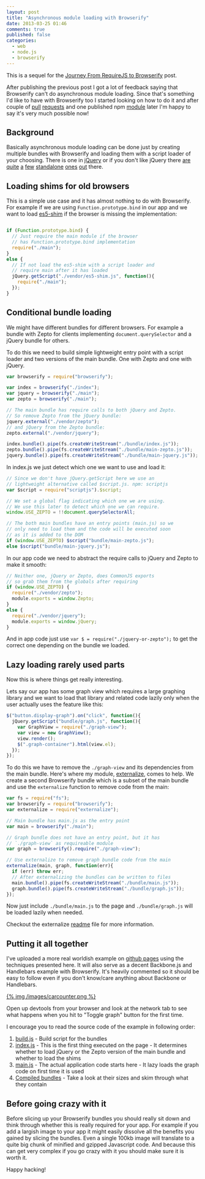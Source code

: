 ```yaml
---
layout: post
title: "Asynchronous module loading with Browserify"
date: 2013-03-25 01:46
comments: true
published: false
categories:
  - web
  - node.js
  - browserify
---
```


This is a sequel for the [Journey From RequireJS to Browserify][] post.

After publishing the previous post I got a lot of feedback saying that
Browserify can't do asynchronous module loading. Since that's something I'd
like to have with Browserify too I started looking on how to do it and after
couple of [pull][pr1] [requests][pr2] and one published npm
[module][externalize] later I'm happy to say it's very much possible now!

<!-- more -->

## Background

Basically asynchronous module loading can be done just by creating multiple
bundles with Browserify and loading them with a script loader of your choosing.
There is one in [jQuery][getscript] or if you don't like jQuery there
[are][$script.js] [quite][yepnope] [a][head.js] [few][lab.js]
[standalone][lazyload] [ones][basket.js] [out][modern] there.


## Loading shims for old browsers

This is a simple use case and it has almost nothing to do with Browserify. For
example if we are using `Function.prototype.bind` in our app and we want to
load [es5-shim][] if the browser is missing the implementation:

```javascript index.js

if (Function.prototype.bind) {
  // Just require the main module if the browser
  // has Function.prototype.bind implementation
  require("./main");
}
else {
  // If not load the es5-shim with a script loader and
  // require main after it has loaded
  jQuery.getScript("./vendor/es5-shim.js", function(){
    require("./main");
  });
}
```

## Conditional bundle loading

We might have different bundles for different browsers. For example a bundle
with Zepto for clients implementing `document.querySelector` and a jQuery
bundle for others.

To do this we need to build simple lightweight entry point with a script loader
and two versions of the main bundle. One with Zepto and one with jQuery.

```javascript build.js
var browserify = require("browserify");

var index = browserify("./index");
var jquery = browserify("./main");
var zepto = browserify("./main");

// The main bundle has require calls to both jQuery and Zepto.
// So remove Zepto from the jQuery bundle:
jquery.external("./vendor/zepto");
// and jQuery from the Zepto bundle:
zepto.external("./vendor/jquery");

index.bundle().pipe(fs.createWriteStream("./bundle/index.js"));
zepto.bundle().pipe(fs.createWriteStream("./bundle/main-zepto.js"));
jquery.bundle().pipe(fs.createWriteStream("./bundle/main-jquery.js"));
```

In index.js we just detect which one we want to use and load it:

```javascript index.js
// Since we don't have jQuery.getScript here we use an
// lightweight alternative called $script.js. npm: scriptjs
var $script = require("scriptjs").$script;

// We set a global flag indicating which one we are using.
// We use this later to detect which one we can require.
window.USE_ZEPTO = !!document.querySelectorAll;

// The both main bundles have an entry points (main.js) so we
// only need to load them and the code will be executed soon
// as it is added to the DOM
if (window.USE_ZEPTO) $script("bundle/main-zepto.js");
else $script("bundle/main-jquery.js");
```

In our app code we need to abstract the require calls to jQuery and Zepto to
make  it smooth:

```javascript jquery-or-zepto.js
// Neither one, jQuery or Zepto, does CommonJS exports
// so grab them from the globals after requiring
if (window.USE_ZEPTO) {
  require("./vendor/zepto");
  module.exports = window.Zepto;
}
else {
  require("./vendor/jquery");
  module.exports = window.jQuery;
}
```

And in app code just use `var $ = require("./jquery-or-zepto");` to get the
correct one depending on the bundle we loaded.

## Lazy loading rarely used parts

Now this is where things get really interesting.

Lets say our app has some graph view which requires a large graphing library
and we want to load that library and related code lazily only when the user
actually uses the feature like this:

```javascript main.js
$("button.display-graph").on("click", function(){
  jQuery.getScript("bundle/graph.js", function(){
    var GraphView = require("./graph-view");
    var view = new GraphView();
    view.render();
    $(".graph-container").html(view.el);
  });
});
```

To do this we have to remove the `./graph-view` and its dependencies from the
main bundle. Here's where my module, [externalize][], comes to help.
We create a second Browserify bundle which is a subset of the main bundle and
use the `externalize` function to remove code from the main:

```javascript build.js
var fs = require("fs");
var browserify = require("browserify");
var externalize = require("externalize");

// Main bundle has main.js as the entry point
var main = browserify("./main");

// Graph bundle does not have an entry point, but it has
// `./graph-view` as requireable module
var graph = browserify().require("./graph-view");

// Use externalize to remove graph bundle code from the main
externalize(main, graph, function(err){
  if (err) throw err;
  // After externalizing the bundles can be written to files
  main.bundle().pipe(fs.createWriteStream("./bundle/main.js"));
  graph.bundle().pipe(fs.createWriteStream("./bundle/graph.js"));
});

```

Now just include `./bundle/main.js` to the page and `./bundle/graph.js` will
be loaded lazily when needed.

Checkout the externalize [readme][] file for more information.

## Putting it all together

I've uploaded a more real worldish example on [github pages][carcounter] using
the techniques presented here. It will also serve as a decent Backbone.js and
Handlebars example with Browserify.  It's heavily commented so it should be
easy to follow even if you don't know/care anything about Backbone or
Handlebars.

[{% img /images/carcounter.png %}][carcounter]

Open up devtools from your browser and look at the network tab to see what
happens when you hit to "Toggle graph" button for the first time.

I encourage you to read the source code of the example in following order:

  1. [build.js](https://github.com/epeli/carcounter/blob/master/build.js)
    - Build script for the bundles
  1. [index.js](https://github.com/epeli/carcounter/blob/master/client/index.js)
    - This is the first thing executed on the page
    - It determines whether to load jQuery or the Zepto version of the main bundle
      and whether to load the shims
  1. [main.js](https://github.com/epeli/carcounter/blob/master/client/main.js)
    - The actual application code starts here
    - It lazy loads the graph code on first time it is used
  1. [Compiled bundles](https://github.com/epeli/carcounter/tree/master/bundle)
    - Take a look at their sizes and skim through what they contain

## Before going crazy with it

Before slicing up your Browserify bundles you should really sit down and think
through whether this is really required for your app. For example if you add a
largish image to your app it might easily dissolve all the benefits you gained
by slicing the bundles. Even a single 100kb image will translate to a quite big
chunk of minified and gzipped Javascript code. And because this can get very
complex if you go crazy with it you should make sure it is worth it.

Happy hacking!

[Journey From RequireJS to Browserify]: http://esa-matti.suuronen.org/blog/2013/03/22/journey-from-requirejs-to-browserify/
[pr1]: https://github.com/substack/node-browserify/pull/360
[pr2]: https://github.com/substack/browser-pack/pull/9
[externalize]: https://npmjs.org/package/externalize
[es5-shim]: https://github.com/kriskowal/es5-shim
[carcounter]: http://epeli.github.io/carcounter/
[carcounter-src]: https://github.com/epeli/carcounter
[readme]: https://github.com/epeli/browserify-externalize#readme

[getscript]: http://api.jquery.com/jQuery.getScript/
[$script.js]: https://npmjs.org/package/scriptjs
[yepnope]: http://yepnopejs.com/
[lab.js]: http://labjs.com/
[lazyload]: https://github.com/rgrove/lazyload/
[head.js]: http://headjs.com/
[basket.js]: http://addyosmani.github.io/basket.js/
[modern]: https://gist.github.com/epeli/5384178

